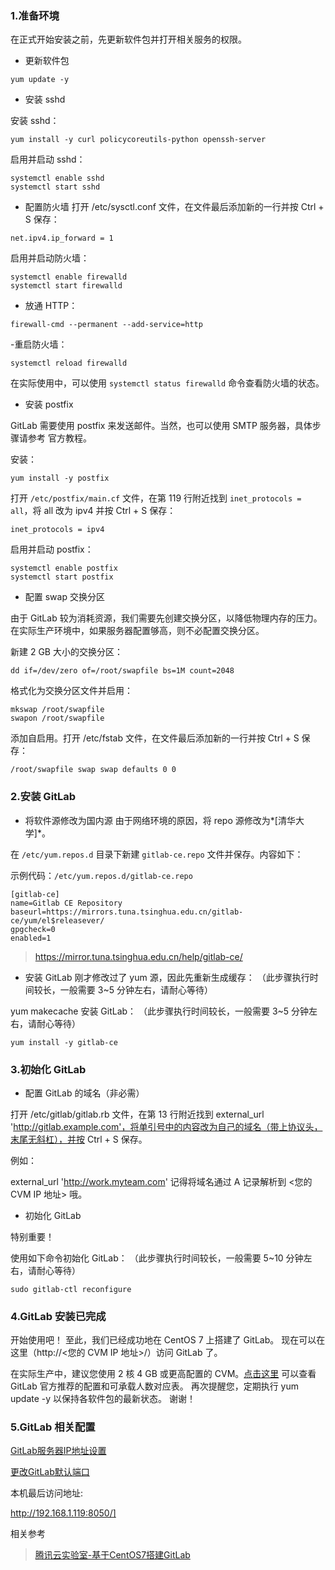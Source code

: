 ### 1.准备环境

在正式开始安装之前，先更新软件包并打开相关服务的权限。

- 更新软件包

 `yum update -y`

- 安装 sshd

 安装 sshd：

 `yum install -y curl policycoreutils-python openssh-server`

 启用并启动 sshd：

```
systemctl enable sshd
systemctl start sshd
```

- 配置防火墙
 打开 /etc/sysctl.conf 文件，在文件最后添加新的一行并按 Ctrl + S 保存：

 `net.ipv4.ip_forward = 1`

 启用并启动防火墙：

```
systemctl enable firewalld
systemctl start firewalld
``` 

- 放通 HTTP：

`firewall-cmd --permanent --add-service=http`

-重启防火墙：

`systemctl reload firewalld`

在实际使用中，可以使用 `systemctl status firewalld` 命令查看防火墙的状态。

- 安装 postfix

GitLab 需要使用 postfix 来发送邮件。当然，也可以使用 SMTP 服务器，具体步骤请参考 官方教程。

安装：

`yum install -y postfix`

打开 `/etc/postfix/main.cf` 文件，在第 119 行附近找到 `inet_protocols = all`，将 all 改为 ipv4 并按 Ctrl + S 保存：

`inet_protocols = ipv4`

启用并启动 postfix：

```
systemctl enable postfix
systemctl start postfix
```

- 配置 swap 交换分区

由于 GitLab 较为消耗资源，我们需要先创建交换分区，以降低物理内存的压力。
在实际生产环境中，如果服务器配置够高，则不必配置交换分区。

新建 2 GB 大小的交换分区：

`dd if=/dev/zero of=/root/swapfile bs=1M count=2048`

格式化为交换分区文件并启用：

```
mkswap /root/swapfile
swapon /root/swapfile
```

添加自启用。打开 /etc/fstab 文件，在文件最后添加新的一行并按 Ctrl + S 保存：

`/root/swapfile swap swap defaults 0 0`

### 2.安装 GitLab

- 将软件源修改为国内源
由于网络环境的原因，将 repo 源修改为*[清华大学]*。

在 `/etc/yum.repos.d` 目录下新建 `gitlab-ce.repo` 文件并保存。内容如下：

示例代码：`/etc/yum.repos.d/gitlab-ce.repo`

```
[gitlab-ce]
name=Gitlab CE Repository
baseurl=https://mirrors.tuna.tsinghua.edu.cn/gitlab-ce/yum/el$releasever/
gpgcheck=0
enabled=1
```

> https://mirror.tuna.tsinghua.edu.cn/help/gitlab-ce/

- 安装 GitLab
刚才修改过了 yum 源，因此先重新生成缓存：
（此步骤执行时间较长，一般需要 3~5 分钟左右，请耐心等待）

 yum makecache
 安装 GitLab：
 （此步骤执行时间较长，一般需要 3~5 分钟左右，请耐心等待）

 `yum install -y gitlab-ce`


### 3.初始化 GitLab

- 配置 GitLab 的域名（非必需）

 打开 /etc/gitlab/gitlab.rb 文件，在第 13 行附近找到 external_url 'http://gitlab.example.com'，将单引号中的内容改为自己的域名（带上协议头，末尾无斜杠），并按 Ctrl + S 保存。

 例如：

 external_url 'http://work.myteam.com'
 记得将域名通过 A 记录解析到 <您的 CVM IP 地址> 哦。

- 初始化 GitLab

 特别重要！

 使用如下命令初始化 GitLab：
 （此步骤执行时间较长，一般需要 5~10 分钟左右，请耐心等待）

 `sudo gitlab-ctl reconfigure`

### 4.GitLab 安装已完成

开始使用吧！
至此，我们已经成功地在 CentOS 7 上搭建了 GitLab。 现在可以在这里（http://<您的 CVM IP 地址>/）访问 GitLab 了。

在实际生产中，建议您使用 2 核 4 GB 或更高配置的 CVM。[点击这里](https://docs.gitlab.com/ce/install/requirements.html#cpu) 可以查看 GitLab 官方推荐的配置和可承载人数对应表。
再次提醒您，定期执行 yum update -y 以保持各软件包的最新状态。
谢谢！

### 5.GitLab 相关配置

[GitLab服务器IP地址设置](https://blog.csdn.net/yulei_qq/article/details/53134654)

[更改GitLab默认端口](https://blog.csdn.net/wizard_rp/article/details/73147129)

本机最后访问地址:

http://192.168.1.119:8050/]

相关参考

> [腾讯云实验室-基于CentOS7搭建GitLab](https://cloud.tencent.com/developer/labs/lab/10288)

